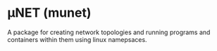 # μNET (munet)

A package for creating network topologies and running programs and containers
within them using linux namepsaces.
